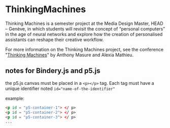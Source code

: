 # ThinkingMachines
Thinking Machines is a semester project at the Media Design Master, HEAD – Genève, in which students will revisit the concept of “personal computers” in the age of neural networks and explore how the creation of personalised assistants can reshape their creative workflow.

For more information on the Thinking Machines project, see the conference "[Thinking Machines](http://www.anthonymasure.com/en/conferences/2020-01-thinking-machines-bal-paris)" by Anthony Masure and Alexia Mathieu.

## notes for Bindery.js and p5.js

the p5.js canvas must be placed in a ```<p></p>``` tag.
Each tag must have a unique identifier noted ```id="name-of-the-identifier"```

example:
``` html
<p id = "p5-container-1"> </ p>
<p id = "p5-container-2"> </ p>
<p id = "p5-container-3"> </ p>
...
```
